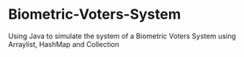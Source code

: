 # Biometric-Voters-System
Using Java to simulate the system of a Biometric Voters System using Arraylist, HashMap and Collection
